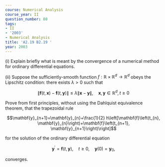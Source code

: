 ```yaml
---
course: Numerical Analysis
course_year: II
question_number: 80
tags:
- II
- '2003'
- Numerical Analysis
title: 'A2.19 B2.19 '
year: 2003
---
```



(i) Explain briefly what is meant by the convergence of a numerical method for ordinary differential equations.

(ii) Suppose the sufficiently-smooth function $f: \mathbb{R} \times \mathbb{R}^{d} \rightarrow \mathbb{R}^{d}$ obeys the Lipschitz condition: there exists $\lambda>0$ such that

$$\|\mathbf{f}(t, \mathbf{x})-\mathbf{f}(t, \mathbf{y})\| \leqslant \lambda\|\mathbf{x}-\mathbf{y}\|, \quad \mathbf{x}, \mathbf{y} \in \mathbb{R}^{d}, t \geqslant 0$$

Prove from first principles, without using the Dahlquist equivalence theorem, that the trapezoidal rule

$$\mathbf{y}_{n+1}=\mathbf{y}_{n}+\frac{1}{2} h\left[\mathbf{f}\left(t_{n}, \mathbf{y}_{n}\right)+\mathbf{f}\left(t_{n+1}, \mathbf{y}_{n+1}\right)\right]$$

for the solution of the ordinary differential equation

$$\mathbf{y}^{\prime}=\mathbf{f}(t, \mathbf{y}), \quad t \geqslant 0, \quad \mathbf{y}(0)=\mathbf{y}_{0},$$

converges.